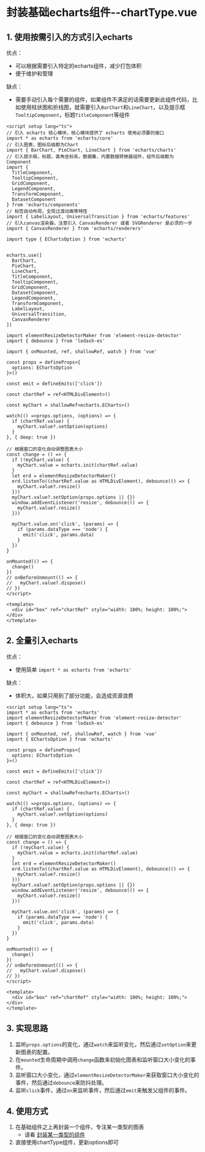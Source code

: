 # 封装基础echarts组件--chartType.vue

## 1. 使用按需引入的方式引入echarts
优点：
  - 可以根据需要引入特定的echarts组件，减少打包体积
  - 便于维护和管理

缺点：
  - 需要手动引入每个需要的组件，如果组件不满足的话需要更新此组件代码，比如使用柱状图和折线图，就需要引入`BarChart`和`LineChart`，以及提示框`TooltipComponent`，标题`TitleComponent`等组件
```vue
<script setup lang="ts">
// 引入 echarts 核心模块，核心模块提供了 echarts 使用必须要的接口
import * as echarts from 'echarts/core'
// 引入图表，图标后缀都为Chart
import { BarChart, PieChart, LineChart } from 'echarts/charts'
// 引入提示框，标题，直角坐标系，数据集，内置数据转换器组件，组件后缀都为 Component
import {
  TitleComponent,
  TooltipComponent,
  GridComponent,
  LegendComponent,
  TransformComponent,
  DatasetComponent
} from 'echarts/components'
// 标签自动布局，全局过渡动画等特性
import { LabelLayout, UniversalTransition } from 'echarts/features'
// 引入canvas渲染器，注意引入 CanvasRenderer 或者 SVGRenderer 是必须的一步
import { CanvasRenderer } from 'echarts/renderers'

import type { EChartsOption } from 'echarts'


echarts.use([
  BarChart,
  PieChart,
  LineChart,
  TitleComponent,
  TooltipComponent,
  GridComponent,
  DatasetComponent,
  LegendComponent,
  TransformComponent,
  LabelLayout,
  UniversalTransition,
  CanvasRenderer
])

import elementResizeDetectorMaker from 'element-resize-detector'
import { debounce } from 'lodash-es'

import { onMounted, ref, shallowRef, watch } from 'vue'

const props = defineProps<{
  options: EChartsOption
}>()

const emit = defineEmits(['click'])

const chartRef = ref<HTMLDivElement>()

const myChart = shallowRef<echarts.ECharts>()

watch(() =>props.options, (options) => {
  if (chartRef.value) {
    myChart.value?.setOption(options)
  }
}, { deep: true })

// 根据窗口的变化自动调整图表大小
const change = () => {
  if (!myChart.value) {
    myChart.value = echarts.init(chartRef.value)
  }
  let erd = elementResizeDetectorMaker()
  erd.listenTo((chartRef.value as HTMLDivElement), debounce(() => {
    myChart.value?.resize()
  }))
  myChart.value?.setOption(props.options || {})
  window.addEventListener('resize', debounce(() => {
    myChart.value?.resize()
  }))

  myChart.value.on('click', (params) => {
    if (params.dataType === 'node') {
      emit('click', params.data)
    }
  })
}

onMounted(() => {
  change()
})
// onBeforeUnmount(() => {
//   myChart.value?.dispose()
// })
</script>

<template>
  <div id="box" ref="chartRef" style="width: 100%; height: 100%;"></div>
</template>

```
## 2. 全量引入echarts
优点：
 - 使用简单 `import * as echarts from 'echarts'`

缺点：
 - 体积大，如果只用到了部分功能，会造成资源浪费

```vue
<script setup lang="ts">
import * as echarts from 'echarts'
import elementResizeDetectorMaker from 'element-resize-detector'
import { debounce } from 'lodash-es'

import { onMounted, ref, shallowRef, watch } from 'vue'
import { EChartsOption } from 'echarts'

const props = defineProps<{
  options: EChartsOption
}>()

const emit = defineEmits(['click'])

const chartRef = ref<HTMLDivElement>()

const myChart = shallowRef<echarts.ECharts>()

watch(() =>props.options, (options) => {
  if (chartRef.value) {
    myChart.value?.setOption(options)
  }
}, { deep: true })

// 根据窗口的变化自动调整图表大小
const change = () => {
  if (!myChart.value) {
    myChart.value = echarts.init(chartRef.value)
  }
  let erd = elementResizeDetectorMaker()
  erd.listenTo((chartRef.value as HTMLDivElement), debounce(() => {
    myChart.value?.resize()
  }))
  myChart.value?.setOption(props.options || {})
  window.addEventListener('resize', debounce(() => {
    myChart.value?.resize()
  }))

  myChart.value.on('click', (params) => {
    if (params.dataType === 'node') {
      emit('click', params.data)
    }
  })
}

onMounted(() => {
  change()
})
// onBeforeUnmount(() => {
//   myChart.value?.dispose()
// })
</script>

<template>
  <div id="box" ref="chartRef" style="width: 100%; height: 100%;"></div>
</template>

```

## 3. 实现思路

1. 监听`props.options`的变化，通过`watch`来监听变化，然后通过`setOption`来更新图表的配置。
2. 在`mounted`生命周期中调用`change`函数来初始化图表和监听窗口大小变化的事件。
3. 监听窗口大小变化，通过`elementResizeDetectorMaker`来获取窗口大小变化的事件，然后通过`debounce`来防抖处理。
4. 监听`click`事件，通过`on`来监听事件，然后通过`emit`来触发父组件的事件。

## 4. 使用方式
1. 在基础组件之上再封装一个组件，专注某一类型的图表
    - 请看 [封装某一类型的组件](./barChart)
2. 直接使用chartType组件，更新options即可
